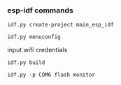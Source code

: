 ### esp-idf commands

`idf.py create-project main_esp_idf`

`idf.py menuconfig`

input wifi credentials

`idf.py build`

`idf.py -p COM6 flash monitor`
